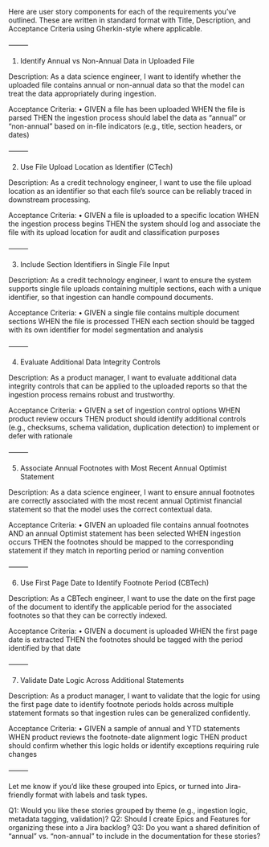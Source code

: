 Here are user story components for each of the requirements you’ve outlined. These are written in standard format with Title, Description, and Acceptance Criteria using Gherkin-style where applicable.

⸻

1. Identify Annual vs Non-Annual Data in Uploaded File

Description:
As a data science engineer, I want to identify whether the uploaded file contains annual or non-annual data so that the model can treat the data appropriately during ingestion.

Acceptance Criteria:
	•	GIVEN a file has been uploaded
WHEN the file is parsed
THEN the ingestion process should label the data as “annual” or “non-annual” based on in-file indicators (e.g., title, section headers, or dates)

⸻

2. Use File Upload Location as Identifier (CTech)

Description:
As a credit technology engineer, I want to use the file upload location as an identifier so that each file’s source can be reliably traced in downstream processing.

Acceptance Criteria:
	•	GIVEN a file is uploaded to a specific location
WHEN the ingestion process begins
THEN the system should log and associate the file with its upload location for audit and classification purposes

⸻

3. Include Section Identifiers in Single File Input

Description:
As a credit technology engineer, I want to ensure the system supports single file uploads containing multiple sections, each with a unique identifier, so that ingestion can handle compound documents.

Acceptance Criteria:
	•	GIVEN a single file contains multiple document sections
WHEN the file is processed
THEN each section should be tagged with its own identifier for model segmentation and analysis

⸻

4. Evaluate Additional Data Integrity Controls

Description:
As a product manager, I want to evaluate additional data integrity controls that can be applied to the uploaded reports so that the ingestion process remains robust and trustworthy.

Acceptance Criteria:
	•	GIVEN a set of ingestion control options
WHEN product review occurs
THEN product should identify additional controls (e.g., checksums, schema validation, duplication detection) to implement or defer with rationale

⸻

5. Associate Annual Footnotes with Most Recent Annual Optimist Statement

Description:
As a data science engineer, I want to ensure annual footnotes are correctly associated with the most recent annual Optimist financial statement so that the model uses the correct contextual data.

Acceptance Criteria:
	•	GIVEN an uploaded file contains annual footnotes
AND an annual Optimist statement has been selected
WHEN ingestion occurs
THEN the footnotes should be mapped to the corresponding statement if they match in reporting period or naming convention

⸻

6. Use First Page Date to Identify Footnote Period (CBTech)

Description:
As a CBTech engineer, I want to use the date on the first page of the document to identify the applicable period for the associated footnotes so that they can be correctly indexed.

Acceptance Criteria:
	•	GIVEN a document is uploaded
WHEN the first page date is extracted
THEN the footnotes should be tagged with the period identified by that date

⸻

7. Validate Date Logic Across Additional Statements

Description:
As a product manager, I want to validate that the logic for using the first page date to identify footnote periods holds across multiple statement formats so that ingestion rules can be generalized confidently.

Acceptance Criteria:
	•	GIVEN a sample of annual and YTD statements
WHEN product reviews the footnote-date alignment logic
THEN product should confirm whether this logic holds or identify exceptions requiring rule changes

⸻

Let me know if you’d like these grouped into Epics, or turned into Jira-friendly format with labels and task types.

Q1: Would you like these stories grouped by theme (e.g., ingestion logic, metadata tagging, validation)?
Q2: Should I create Epics and Features for organizing these into a Jira backlog?
Q3: Do you want a shared definition of “annual” vs. “non-annual” to include in the documentation for these stories?